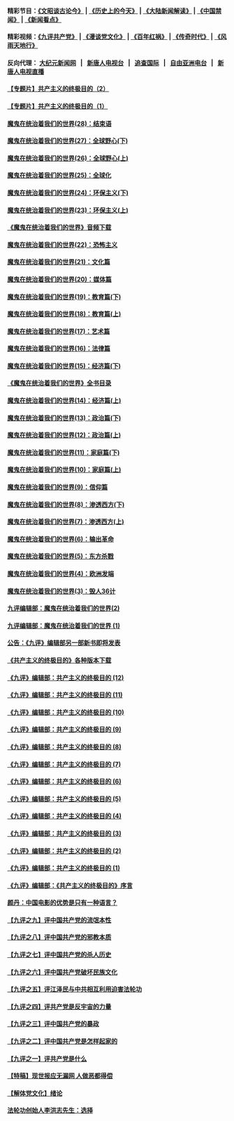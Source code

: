 #### 精彩节目：[《文昭谈古论今》](http://155.138.205.71/wenzhao) | [《历史上的今天》](http://155.138.205.71/today-in-history) | [《大陆新闻解读》](http://155.138.205.71/ntdtv-comedy) | [《中国禁闻》](http://155.138.205.71/ntdtv-news) | [《新闻看点》](http://155.138.205.71/news-insight) 

 #### 精彩视频：[《九评共产党》](http://155.138.205.71:10000/videos/jiuping) | [《漫谈党文化》](http://155.138.205.71:10000/videos/mtdwh) | [《百年红祸》](http://155.138.205.71:10000/videos/bnhh) | [《传奇时代》](http://155.138.205.71:10000/videos/legend) | [《风雨天地行》](http://155.138.205.71:10000/videos/fytdx) 

 #### 反向代理： [大纪元新闻网](http://155.138.205.71:10080/) &nbsp;&nbsp;|&nbsp;&nbsp; [新唐人电视台](http://155.138.205.71:8000/) &nbsp;&nbsp;|&nbsp;&nbsp; [追查国际](http://155.138.205.71:10010/) &nbsp;&nbsp;|&nbsp;&nbsp; [自由亚洲电台](http://155.138.205.71:9800/) &nbsp;&nbsp;|&nbsp;&nbsp; [新唐人电视直播](http://155.138.205.71/) 

#### [【专题片】共产主义的终极目的（2）](../pages/nsc422/n11061941.md?t=02241237) 

#### [【专题片】共产主义的终极目的（1）](../pages/nsc422/n11047728.md?t=02241237) 

#### [魔鬼在统治着我们的世界(28)：结束语](../pages/nsc422/n10936246.md?t=02241237) 

#### [魔鬼在统治着我们的世界(27)：全球野心(下)](../pages/nsc422/n10928319.md?t=02241237) 

#### [魔鬼在统治着我们的世界(26)：全球野心(上)](../pages/nsc422/n10900318.md?t=02241237) 

#### [魔鬼在统治着我们的世界(25)：全球化](../pages/nsc422/n10788205.md?t=02241237) 

#### [魔鬼在统治着我们的世界(24)：环保主义(下)](../pages/nsc422/n10695307.md?t=02241237) 

#### [魔鬼在统治着我们的世界(23)：环保主义(上)](../pages/nsc422/n10688613.md?t=02241237) 

#### [《魔鬼在统治着我们的世界》音频下载](../pages/nsc422/n10635553.md?t=02241237) 

#### [魔鬼在统治着我们的世界(22)：恐怖主义](../pages/nsc422/n10614727.md?t=02241237) 

#### [魔鬼在统治着我们的世界(21)：文化篇](../pages/nsc422/n10597706.md?t=02241237) 

#### [魔鬼在统治着我们的世界(20)：媒体篇](../pages/nsc422/n10586579.md?t=02241237) 

#### [魔鬼在统治着我们的世界(19)：教育篇(下)](../pages/nsc422/n10564808.md?t=02241237) 

#### [魔鬼在统治着我们的世界(18)：教育篇(上)](../pages/nsc422/n10526970.md?t=02241237) 

#### [魔鬼在统治着我们的世界(17)：艺术篇](../pages/nsc422/n10499093.md?t=02241237) 

#### [魔鬼在统治着我们的世界(16)：法律篇](../pages/nsc422/n10485969.md?t=02241237) 

#### [魔鬼在统治着我们的世界(15)：经济篇(下)](../pages/nsc422/n10469975.md?t=02241237) 

#### [《魔鬼在统治着我们的世界》全书目录](../pages/nsc422/n10464261.md?t=02241237) 

#### [魔鬼在统治着我们的世界(14)：经济篇(上)](../pages/nsc422/n10457370.md?t=02241237) 

#### [魔鬼在统治着我们的世界(13)：政治篇(下)](../pages/nsc422/n10448270.md?t=02241237) 

#### [魔鬼在统治着我们的世界(12)：政治篇(上)](../pages/nsc422/n10444576.md?t=02241237) 

#### [魔鬼在统治着我们的世界(11)：家庭篇(下)](../pages/nsc422/n10440961.md?t=02241237) 

#### [魔鬼在统治着我们的世界(10)：家庭篇(上)](../pages/nsc422/n10435448.md?t=02241237) 

#### [魔鬼在统治着我们的世界(9)：信仰篇](../pages/nsc422/n10432159.md?t=02241237) 

#### [魔鬼在统治着我们的世界(8)：渗透西方(下)](../pages/nsc422/n10429603.md?t=02241237) 

#### [魔鬼在统治着我们的世界(7)：渗透西方(上)](../pages/nsc422/n10426013.md?t=02241237) 

#### [魔鬼在统治着我们的世界(6)：输出革命](../pages/nsc422/n10421536.md?t=02241237) 

#### [魔鬼在统治着我们的世界(5)：东方杀戮](../pages/nsc422/n10417707.md?t=02241237) 

#### [魔鬼在统治着我们的世界(4)：欧洲发端](../pages/nsc422/n10414890.md?t=02241237) 

#### [魔鬼在统治着我们的世界(3)：毁人36计](../pages/nsc422/n10411583.md?t=02241237) 

#### [九评编辑部：魔鬼在统治着我们的世界(2)](../pages/nsc422/n10410036.md?t=02241237) 

#### [九评编辑部：魔鬼在统治着我们的世界 (1)](../pages/nsc422/n10406825.md?t=02241237) 

#### [公告：《九评》编辑部另一部新书即将发表](../pages/nsc422/n10405104.md?t=02241237) 

#### [《共产主义的终极目的》各种版本下载](../pages/nsc422/n10022138.md?t=02241237) 

#### [《九评》编辑部：共产主义的终极目的 (12)](../pages/nsc422/n9933272.md?t=02241237) 

#### [《九评》编辑部：共产主义的终极目的 (11)](../pages/nsc422/n9924973.md?t=02241237) 

#### [《九评》编辑部：共产主义的终极目的 (10)](../pages/nsc422/n9920883.md?t=02241237) 

#### [《九评》编辑部：共产主义的终极目的 (9)](../pages/nsc422/n9916363.md?t=02241237) 

#### [《九评》编辑部：共产主义的终极目的 (8)](../pages/nsc422/n9912488.md?t=02241237) 

#### [《九评》编辑部：共产主义的终极目的 (7)](../pages/nsc422/n9901176.md?t=02241237) 

#### [《九评》编辑部：共产主义的终极目的 (6)](../pages/nsc422/n9899359.md?t=02241237) 

#### [《九评》编辑部：共产主义的终极目的 (5)](../pages/nsc422/n9893174.md?t=02241237) 

#### [《九评》编辑部：共产主义的终极目的 (4)](../pages/nsc422/n9891246.md?t=02241237) 

#### [《九评》编辑部：共产主义的终极目的 (3)](../pages/nsc422/n9879879.md?t=02241237) 

#### [《九评》编辑部：共产主义的终极目的 (2)](../pages/nsc422/n9876205.md?t=02241237) 

#### [《九评》编辑部：共产主义的终极目的 (1)](../pages/nsc422/n9865857.md?t=02241237) 

#### [《九评》编辑部：《共产主义的终极目的》序言](../pages/nsc422/n9862666.md?t=02241237) 

#### [颜丹：中国电影的优势是只有一种语言？](../pages/nsc422/n9583062.md?t=02241237) 

#### [【九评之九】评中国共产党的流氓本性](../pages/nsc422/n737542.md?t=02241237) 

#### [【九评之八】评中国共产党的邪教本质](../pages/nsc422/n735942.md?t=02241237) 

#### [【九评之七】评中国共产党的杀人历史](../pages/nsc422/n733806.md?t=02241237) 

#### [【九评之六】评中国共产党破坏民族文化](../pages/nsc422/n731667.md?t=02241237) 

#### [【九评之五】评江泽民与中共相互利用迫害法轮功](../pages/nsc422/n730058.md?t=02241237) 

#### [【九评之四】评共产党是反宇宙的力量](../pages/nsc422/n727814.md?t=02241237) 

#### [【九评之三】评中国共产党的暴政](../pages/nsc422/n725597.md?t=02241237) 

#### [【九评之二】评中国共产党是怎样起家的](../pages/nsc422/n723946.md?t=02241237) 

#### [【九评之一】评共产党是什么](../pages/nsc422/n722529.md?t=02241237) 

#### [【特稿】现世报应无漏网 人做恶都得偿](../pages/nsc422/n4215167.md?t=02241237) 

#### [【解体党文化】绪论](../pages/nsc422/n1449356.md?t=02241237) 

#### [法轮功创始人李洪志先生：选择](../pages/nsc422/n3580738.md?t=02241237) 

